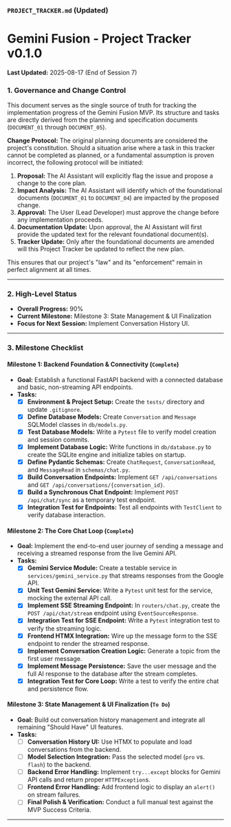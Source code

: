 ### **`PROJECT_TRACKER.md` (Updated)**

# Gemini Fusion - Project Tracker v0.1.0

**Last Updated:** 2025-08-17 (End of Session 7)

### **1. Governance and Change Control**

This document serves as the single source of truth for tracking the implementation progress of the Gemini Fusion MVP. Its structure and tasks are directly derived from the planning and specification documents (`DOCUMENT_01` through `DOCUMENT_05`).

**Change Protocol:** The original planning documents are considered the project's constitution. Should a situation arise where a task in this tracker cannot be completed as planned, or a fundamental assumption is proven incorrect, the following protocol will be initiated:

1.  **Proposal:** The AI Assistant will explicitly flag the issue and propose a change to the core plan.
2.  **Impact Analysis:** The AI Assistant will identify which of the foundational documents (`DOCUMENT_01` to `DOCUMENT_04`) are impacted by the proposed change.
3.  **Approval:** The User (Lead Developer) must approve the change before any implementation proceeds.
4.  **Documentation Update:** Upon approval, the AI Assistant will first provide the updated text for the relevant foundational document(s).
5.  **Tracker Update:** Only after the foundational documents are amended will this Project Tracker be updated to reflect the new plan.

This ensures that our project's "law" and its "enforcement" remain in perfect alignment at all times.

---

### **2. High-Level Status**

- **Overall Progress:** 90%
- **Current Milestone:** Milestone 3: State Management & UI Finalization
- **Focus for Next Session:** Implement Conversation History UI.

---

### **3. Milestone Checklist**

#### **Milestone 1: Backend Foundation & Connectivity (`Complete`)**

- **Goal:** Establish a functional FastAPI backend with a connected database and basic, non-streaming API endpoints.
- **Tasks:**
  - [x] **Environment & Project Setup:** Create the `tests/` directory and update `.gitignore`.
  - [x] **Define Database Models:** Create `Conversation` and `Message` SQLModel classes in `db/models.py`.
  - [x] **Test Database Models:** Write a `Pytest` file to verify model creation and session commits.
  - [x] **Implement Database Logic:** Write functions in `db/database.py` to create the SQLite engine and initialize tables on startup.
  - [x] **Define Pydantic Schemas:** Create `ChatRequest`, `ConversationRead`, and `MessageRead` in `schemas/chat.py`.
  - [x] **Build Conversation Endpoints:** Implement `GET /api/conversations` and `GET /api/conversations/{conversation_id}`.
  - [x] **Build a Synchronous Chat Endpoint:** Implement `POST /api/chat/sync` as a temporary test endpoint.
  - [x] **Integration Test for Endpoints:** Test all endpoints with `TestClient` to verify database interaction.

#### **Milestone 2: The Core Chat Loop (`Complete`)**

- **Goal:** Implement the end-to-end user journey of sending a message and receiving a streamed response from the live Gemini API.
- **Tasks:**
  - [x] **Gemini Service Module:** Create a testable service in `services/gemini_service.py` that streams responses from the Google API.
  - [x] **Unit Test Gemini Service:** Write a `Pytest` unit test for the service, mocking the external API call.
  - [x] **Implement SSE Streaming Endpoint:** In `routers/chat.py`, create the `POST /api/chat/stream` endpoint using `EventSourceResponse`.
  - [x] **Integration Test for SSE Endpoint:** Write a `Pytest` integration test to verify the streaming logic.
  - [x] **Frontend HTMX Integration:** Wire up the message form to the SSE endpoint to render the streamed response.
  - [x] **Implement Conversation Creation Logic:** Generate a topic from the first user message.
  - [x] **Implement Message Persistence:** Save the user message and the full AI response to the database after the stream completes.
  - [x] **Integration Test for Core Loop:** Write a test to verify the entire chat and persistence flow.

#### **Milestone 3: State Management & UI Finalization (`To Do`)**

- **Goal:** Build out conversation history management and integrate all remaining "Should Have" UI features.
- **Tasks:**
  - [ ] **Conversation History UI:** Use HTMX to populate and load conversations from the backend.
  - [ ] **Model Selection Integration:** Pass the selected model (`pro` vs. `flash`) to the backend.
  - [ ] **Backend Error Handling:** Implement `try...except` blocks for Gemini API calls and return proper `HTTPException`s.
  - [ ] **Frontend Error Handling:** Add frontend logic to display an `alert()` on stream failures.
  - [ ] **Final Polish & Verification:** Conduct a full manual test against the MVP Success Criteria.

---